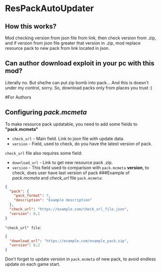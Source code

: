 # ResPackAutoUpdater

## How this works?
Mod checking version from json file from link, then check version from .zip, and if version from json file greater that version in .zip, mod replace resource pack to new pack from link located in json.

## Can author download exploit in your pc with this mod?
Literally no. But she/he can put zip bomb into pack... And this is doesn't under my control, sorry. So, download packs only from places you trust :)

#For Authors
## Configuring *pack.mcmeta*
To make resource pack updatable, you need to add some fields to **"pack.mcmeta"**

* `check_url` - Main field. Link to json file with update data.
* `version` - Field, used to check, do you have the latest version of pack.

`check_url` file also requires some field:
* `download_url` - Link to get new resource pack .zip.
* `version` - This field used to comparison with `pack.mcmeta` **version**, to check, does user have last version of pack
###Example of *pack.mcmeta* and *check_url* file
`pack.mcmeta`:
```json
{
  "pack": {
    "pack_format": 7,
    "description": "Example description"
  },
  "check_url": "https://example.com/check_url_file.json",
  "version": 0.1
}
```
`"check_url" file`:
```json
{
  "download_url": "https://example.com/example_pack.zip",
  "version": 0.2
}
```
Don't forget to update *version* in `pack.mcmeta` of new pack, to avoid endless update on each game start.